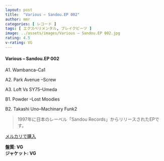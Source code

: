 ```yaml
---
layout: post
title:  "Various – Sandou.EP 002"
author: mmr
categories: [ レコード ]
tags: [ エクスペリメンタル, ブレイクビーツ ]
image: ../assets/images/Various – Sandou.EP 002.jpg
rating: 4.5
v-rating: VG
---
```


#### Various – Sandou.EP 002

A1. Wambanca–Ca1

A2. Park Avenue –Screw

A3. Loft Vs SY75–Umeda

B1. Powder –Lost Moodies

B2. Takashi Uno–Machinary Funk2

> 1997年に日本のレーベル「Sandou Records」からリリースされたEPです。


[メルカリで購入](https://jp.mercari.com/item/m49072274463)

<div class="mt-4 mb-4 d-flex align-items-center">
<strong class="mr-1">盤質: VG</strong>
</div>
<div class="mt-4 mb-4 d-flex align-items-center">
<strong class="mr-1">ジャケット: VG</strong>
</div>
